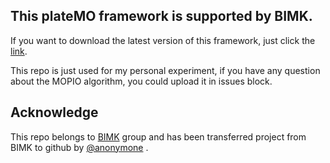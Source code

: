 ## This plateMO framework is supported by BIMK.

If you want to download the latest version of this framework, just click the [link](https://github.com/BIMK/PlatEMO).

This repo is just used for my personal experiment, if you have any question about the MOPIO algorithm, you could upload it in issues block.

## Acknowledge

This repo belongs to [BIMK](http://bimk.ahu.edu.cn/) group and has been transferred project from BIMK to github by [@anonymone](https://github.com/anonymone) .
